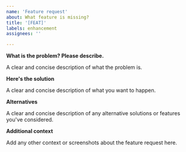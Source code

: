 ```yaml
---
name: 'Feature request'
about: What feature is missing?
title: '[FEAT]'
labels: enhancement
assignees: ''

---
```


**What is the problem? Please describe.**

A clear and concise description of what the problem is.

**Here's the solution**

A clear and concise description of what you want to happen.

**Alternatives**

A clear and concise description of any alternative solutions or features you've considered.

**Additional context**

Add any other context or screenshots about the feature request here.
